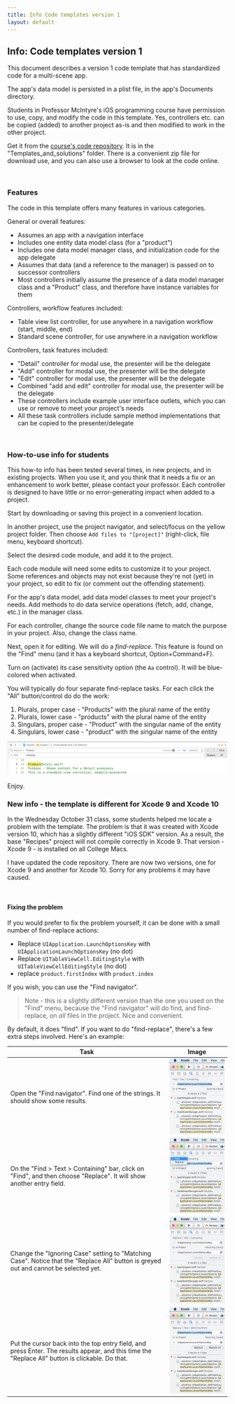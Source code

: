 ```yaml
---
title: Info Code templates version 1
layout: default
---
```


## Info: Code templates version 1

This document describes a version 1 code template that has standardized code for a multi-scene app. 

The app's data model is persisted in a plist file, in the app's Documents directory. 

Students in Professor McIntyre's iOS programming course have permission to use, copy, and modify the code in this template. Yes, controllers etc. can be copied (added) to another project as-is and then modified to work in the other project. 

Get it from the [course's code repository](https://github.com/dps923/fall2019). It is in the "Templates_and_solutions" folder. There is a convenient zip file for download use, and you can also use a browser to look at the code online.

<br>

### Features

The code in this template offers many features in various categories. 

General or overall features:
* Assumes an app with a navigation interface
* Includes one entity data model class (for a "product")
* Includes one data model manager class, and initialization code for the app delegate 
* Assumes that data (and a reference to the manager) is passed on to successor controllers
* Most controllers initially assume the presence of a data model manager class and a "Product" class, and therefore have instance variables for them  

Controllers, workflow features included:
* Table view list controller, for use anywhere in a navigation workflow (start, middle, end) 
* Standard scene controller, for use anywhere in a navigation workflow

Controllers, task features included:
* "Detail" controller for modal use, the presenter will be the delegate
* "Add" controller for modal use, the presenter will be the delegate 
* "Edit" controller for modal use, the presenter will be the delegate 
* Combined "add and edit" controller for modal use, the presenter will be the delegate 
* These controllers include example user interface outlets, which you can use or remove to meet your project's needs
* All these task controllers include sample method implementations that can be copied to the presenter/delegate

<br>

### How-to-use info for students

This how-to info has been tested several times, in new projects, and in existing projects. When you use it, and you think that it needs a fix or an enhancement to work better, please contact your professor. Each controller is designed to have little or no error-generating impact when added to a project. 

Start by downloading or saving this project in a convenient location. 

In another project, use the project navigator, and select/focus on the yellow project folder. Then choose `Add files to "[project]"` (right-click, file menu, keyboard shortcut). 

Select the desired code module, and add it to the project. 

Each code module will need some edits to customize it to your project. Some references and objects may not exist because they're not (yet) in your project, so edit to fix (or comment out the offending statement). 

For the app's data model, add data model classes to meet your project's needs. Add methods to do data service operations (fetch, add, change, etc.) in the manager class. 

For each controller, change the source code file name to match the purpose in your project. Also, change the class name. 

Next, open it for editing. We will do a *find-replace*. This feature is found on the "Find" menu (and it has a keyboard shortcut, Option+Command+F). 

Turn on (activate) its case sensitivity option (the `Aa` control). It will be blue-colored when activated. 

You will typically do four separate find-replace tasks. For each click the "All" button/control do do the work:
1. Plurals, proper case - "Products" with the plural name of the entity
2. Plurals, lower case - "products" with the plural name of the entity
3. Singulars, proper case - "Product" with the singular name of the entity
4. Singulars, lower case - "product" with the singular name of the entity

![Find-replace in a controller](/graded-work/images/a3-find-replace-in-file.png)

Enjoy. 

### New info - the template is different for Xcode 9 and Xcode 10

In the Wednesday October 31 class, some students helped me locate a problem with the template. The problem is that it was created with Xcode version 10, which has a slightly different "iOS SDK" version. As a result, the base "Recipes" project will not compile correctly in Xcode 9. That version - Xcode 9 - is installed on all College Macs. 

I have updated the code repository. There are now two versions, one for Xcode 9 and another for Xcode 10. Sorry for any problems it may have caused. 

<br>

#### Fixing the problem

If you would prefer to fix the problem yourself, it can be done with a small number of find-replace actions:
* Replace `UIApplication.LaunchOptionsKey` with `UIApplicationLaunchOptionsKey` (no dot)
* Replace `UITableViewCell.EditingStyle` with `UITableViewCellEditingStyle` (no dot)
* replace `product.firstIndex` with `product.index` 

If you wish, you can use the "Find navigator". 

> Note - this is a slightly different version than the one you used on the "Find" menu, because the "Find navigator" will do find, and find-replace, on *all* files in the project. Nice and convenient.  

By default, it does "find". If you want to do "find-replace", there's a few extra steps involved. Here's an example:

Task | Image
--- | ---
Open the "Find navigator". Find one of the strings. It should show some results. | ![Find 1](images/find-navigator-1.png)  
On the "Find > Text > Containing" bar, click on "Find", and then choose "Replace". It will show another entry field. | ![Find 2](images/find-navigator-2.png)  
Change the "Ignoring Case" setting to "Matching Case". Notice that the "Replace All" button is greyed out and cannot be selected yet. | ![Find 3](images/find-navigator-3.png)  
Put the cursor back into the top entry field, and press Enter. The results appear, and this time the "Replace All" button is clickable. Do that. | ![Find 4](images/find-navigator-4.png)  

<br>
